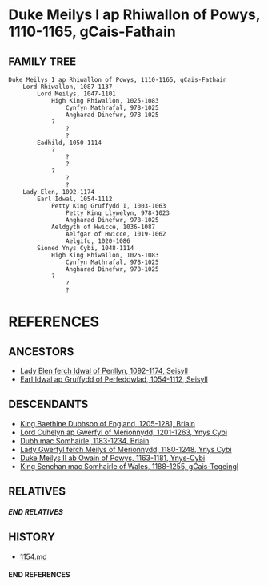 # Duke Meilys I ap Rhiwallon of Powys, 1110-1165, gCais-Fathain

## FAMILY TREE
```
Duke Meilys I ap Rhiwallon of Powys, 1110-1165, gCais-Fathain
    Lord Rhiwallon, 1087-1137
        Lord Meilys, 1047-1101
            High King Rhiwallon, 1025-1083
                Cynfyn Mathrafal, 978-1025
                Angharad Dinefwr, 978-1025
            ?
                ?
                ?
        Eadhild, 1050-1114
            ?
                ?
                ?
            ?
                ?
                ?
    Lady Elen, 1092-1174
        Earl Idwal, 1054-1112
            Petty King Gruffydd I, 1003-1063
                Petty King Llywelyn, 978-1023
                Angharad Dinefwr, 978-1025
            Aeldgyth of Hwicce, 1036-1087
                Aelfgar of Hwicce, 1019-1062
                Aelgifu, 1020-1086
        Sioned Ynys Cybi, 1048-1114
            High King Rhiwallon, 1025-1083
                Cynfyn Mathrafal, 978-1025
                Angharad Dinefwr, 978-1025
            ?
                ?
                ?
```


# REFERENCES

## ANCESTORS
* [Lady Elen ferch Idwal of Penllyn, 1092-1174, Seisyll](elen_ferch_idwal_1092.md)
* [Earl Idwal ap Gruffydd of Perfeddwlad, 1054-1112, Seisyll](idwal_ap_gruffydd_1054.md)

## DESCENDANTS
* [King Baethine Dubhson of England, 1205-1281, Briain](baethine_dubhson_1205.md)
* [Lord Cuhelyn ap Gwerfyl of Merionnydd, 1201-1263, Ynys Cybi](cuhelyn_ap_gwerfyl_1201.md)
* [Dubh mac Somhairle, 1183-1234, Briain](dubh_mac_somhairle_1183.md)
* [Lady Gwerfyl ferch Meilys of Merionnydd, 1180-1248, Ynys Cybi](gwerfyl_ferch_meilys_1180.md)
* [Duke Meilys II ab Owain of Powys, 1163-1181, Ynys-Cybi](meilys_ii_ab_owain_1163.md)
* [King Senchan mac Somhairle of Wales, 1188-1255, gCais-Tegeingl](senchan_mac_somhairle_1188.md)

## RELATIVES

##### END RELATIVES 
## HISTORY
* [1154.md](../h/1154.md)

#### END REFERENCES
